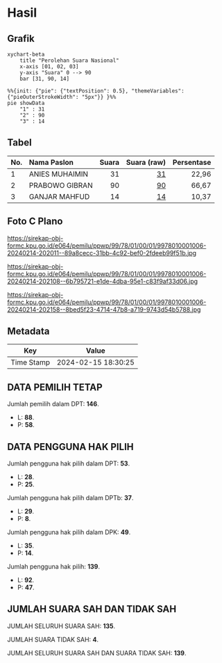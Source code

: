 # Hasil

## Grafik

```mermaid
xychart-beta
    title "Perolehan Suara Nasional"
    x-axis [01, 02, 03]
    y-axis "Suara" 0 --> 90
    bar [31, 90, 14]
```

```mermaid
%%{init: {"pie": {"textPosition": 0.5}, "themeVariables": {"pieOuterStrokeWidth": "5px"}} }%%
pie showData
    "1" : 31
    "2" : 90
    "3" : 14
```

## Tabel

| No. | Nama Paslon    | Suara | Suara (raw) | Persentase |
|:--- |:-------------- | -----:| -----------:| ----------:|
| 1   | ANIES MUHAIMIN | 31    | [31][p-1]   | 22,96      |
| 2   | PRABOWO GIBRAN | 90    | [90][p-2]   | 66,67      |
| 3   | GANJAR MAHFUD  | 14    | [14][p-3]   | 10,37      |


[p-1]: https://github.com/gigit-pemilu/pemilu-2024/blob/main/pilpres/hitung-suara/sub/99-luar-negeri/sub/78-muscat-oman/sub/01-muscat-oman/sub/0001-muscat-oman/sub/006-ksk-001/sub/paslon-1.txt
[p-2]: https://github.com/gigit-pemilu/pemilu-2024/blob/main/pilpres/hitung-suara/sub/99-luar-negeri/sub/78-muscat-oman/sub/01-muscat-oman/sub/0001-muscat-oman/sub/006-ksk-001/sub/paslon-2.txt
[p-3]: https://github.com/gigit-pemilu/pemilu-2024/blob/main/pilpres/hitung-suara/sub/99-luar-negeri/sub/78-muscat-oman/sub/01-muscat-oman/sub/0001-muscat-oman/sub/006-ksk-001/sub/paslon-3.txt

## Foto C Plano

https://sirekap-obj-formc.kpu.go.id/e064/pemilu/ppwp/99/78/01/00/01/9978010001006-20240214-202011--89a8cecc-31bb-4c92-bef0-2fdeeb99f51b.jpg

https://sirekap-obj-formc.kpu.go.id/e064/pemilu/ppwp/99/78/01/00/01/9978010001006-20240214-202108--6b795721-e1de-4dba-95e1-c83f9af33d06.jpg

https://sirekap-obj-formc.kpu.go.id/e064/pemilu/ppwp/99/78/01/00/01/9978010001006-20240214-202158--8bed5f23-4714-47b8-a719-9743d54b5788.jpg


## Metadata

| Key        | Value               |
| ---------- | ------------------- |
| Time Stamp | 2024-02-15 18:30:25 |


## DATA PEMILIH TETAP

Jumlah pemilih dalam DPT: **146**.
 * L: **88**.
 * P: **58**.

## DATA PENGGUNA HAK PILIH

Jumlah pengguna hak pilih dalam DPT: **53**.
 * L: **28**.
 * P: **25**.

Jumlah pengguna hak pilih dalam DPTb: **37**.
 * L: **29**.
 * P: **8**.

Jumlah pengguna hak pilih dalam DPK: **49**.
 * L: **35**.
 * P: **14**.

Jumlah pengguna hak pilih: **139**.
 * L: **92**.
 * P: **47**.

## JUMLAH SUARA SAH DAN TIDAK SAH

JUMLAH SELURUH SUARA SAH: **135**.

JUMLAH SUARA TIDAK SAH: **4**.

JUMLAH SELURUH SUARA SAH DAN SUARA TIDAK SAH: **139**.


